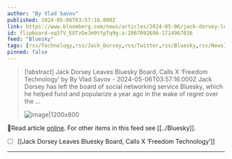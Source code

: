 ```yaml
---
author: "By Vlad Savov"
published: 2024-05-06T03:57:16.000Z
link: https://www.bloomberg.com/news/articles/2024-05-06/jack-dorsey-leaves-bluesky-board-calls-x-freedom-technology
id: flipboard-oq37V_EUTzOeJm9tfpTq9g:a:2867092696-1714967836
feed: "Bluesky"
tags: [rss/Technology,rss/Jack_Dorsey,rss/Twitter,rss/Bluesky,rss/News]
pinned: false
---
```

> [!abstract] Jack Dorsey Leaves Bluesky Board, Calls X ‘Freedom Technology’ by By Vlad Savov - 2024-05-06T03:57:16.000Z
> Jack Dorsey has left the board of social networking service Bluesky, which he helped fund and popularize a year ago in the wake of regret over the …
>
> ![image|1200x800](https://assets.bwbx.io/images/users/iqjWHBFdfxIU/iPw3ufuMGb7U/v1/1200x800.jpg)

🔗Read article [online](https://www.bloomberg.com/news/articles/2024-05-06/jack-dorsey-leaves-bluesky-board-calls-x-freedom-technology). For other items in this feed see [[../Bluesky]].

- [ ] [[Jack Dorsey Leaves Bluesky Board, Calls X ‘Freedom Technology’]]
- - -

